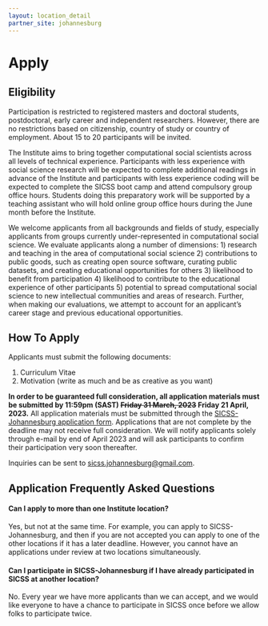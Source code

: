 ```yaml
---
layout: location_detail
partner_site: johannesburg
---
```


# Apply

## Eligibility

Participation is restricted to registered masters and doctoral students, postdoctoral, early career and independent researchers. However, there are no restrictions based on citizenship, country of study or country of employment. About 15 to 20 participants will be invited.

The Institute aims to bring together computational social scientists across all levels of technical experience. Participants with less experience with social science research will be expected to complete additional readings in advance of the Institute and participants with less experience coding will be expected to complete the SICSS boot camp and attend compulsory group office hours. Students doing this preparatory work will be supported by a teaching assistant who will hold online group office hours during the June month before the Institute.

We welcome applicants from all backgrounds and fields of study, especially applicants from groups currently under-represented in computational social science. We evaluate applicants along a number of dimensions: 1) research and teaching in the area of computational social science 2) contributions to public goods, such as creating open source software, curating public datasets, and creating educational opportunities for others 3) likelihood to benefit from participation 4) likelihood to contribute to the educational experience of other participants 5) potential to spread computational social science to new intellectual communities and areas of research. Further, when making our evaluations, we attempt to account for an applicant’s career stage and previous educational opportunities.

## How To Apply

Applicants must submit the following documents: 

1. Curriculum Vitae
2. Motivation (write as much and be as creative as you want)

**In order to be guaranteed full consideration, all application materials must be submitted by 11:59pm (SAST) ~~Friday 31 March, 2023~~ Friday 21 April, 2023.** All application materials must be submitted through the [SICSS-Johannesburg application form](https://forms.gle/TG88wL1iJZqNZfgC6). Applications that are not complete by the deadline may not receive full consideration. We will notify applicants solely through e-mail by end of April 2023 and will ask participants to confirm their participation very soon thereafter.

Inquiries can be sent to [sicss.johannesburg@gmail.com](mailto:sicss.johannesburg@gmail.com).

## Application Frequently Asked Questions

#### Can I apply to more than one Institute location?

Yes, but not at the same time. For example, you can apply to SICSS-Johannesburg, and then if you are not accepted you can apply to one of the other locations if it has a later deadline. However, you cannot have an applications under review at two locations simultaneously.

#### Can I participate in SICSS-Johannesburg if I have already participated in SICSS at another location?

No. Every year we have more applicants than we can accept, and we would like everyone to have a chance to participate in SICSS once before we allow folks to participate twice.
